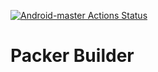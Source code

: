 [![Android-master Actions Status](https://github.com/azenakhi/packer-builder/workflows/android-master/badge.svg)](https://github.com/azenakhi/packer-builder/actions)
# Packer Builder

